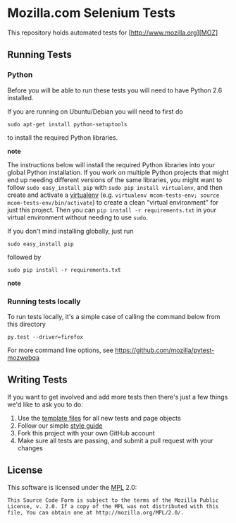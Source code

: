 Mozilla.com Selenium Tests
============================

This repository holds automated tests for [http://www.mozilla.org][MOZ]

[MOZ]: http://www.mozilla.org

Running Tests
-------------

### Python
Before you will be able to run these tests you will need to have Python 2.6 installed.

If you are running on Ubuntu/Debian you will need to first do

    sudo apt-get install python-setuptools

to install the required Python libraries.

__note__

The instructions below will install the required Python libraries into your
global Python installation. If you work on multiple Python projects that might
end up needing different versions of the same libraries, you might want to
follow `sudo easy_install pip` with `sudo pip install virtualenv`, and then
create and activate a [virtualenv](http://www.virtualenv.org) (e.g. `virtualenv
mcom-tests-env; source mcom-tests-env/bin/activate`) to create a clean
"virtual environment" for just this project. Then you can
`pip install -r requirements.txt` in your virtual environment
without needing to use `sudo`.

If you don't mind installing globally, just run

    sudo easy_install pip

followed by

    sudo pip install -r requirements.txt

__note__



### Running tests locally

To run tests locally, it's a simple case of calling the command below from this directory

    py.test --driver=firefox

For more command line options, see https://github.com/mozilla/pytest-mozwebqa

Writing Tests
-------------

If you want to get involved and add more tests then there's just a few things
we'd like to ask you to do:

1. Use the [template files][GitHub Templates] for all new tests and page objects
2. Follow our simple [style guide][Style Guide]
3. Fork this project with your own GitHub account
4. Make sure all tests are passing, and submit a pull request with your changes

[GitHub Templates]: https://github.com/mozilla/mozwebqa-test-templates
[Style Guide]: https://wiki.mozilla.org/QA/Execution/Web_Testing/Docs/Automation/StyleGuide

License
-------
This software is licensed under the [MPL] 2.0:

    This Source Code Form is subject to the terms of the Mozilla Public
    License, v. 2.0. If a copy of the MPL was not distributed with this
    file, You can obtain one at http://mozilla.org/MPL/2.0/.

[MPL]: http://www.mozilla.org/MPL/2.0/
